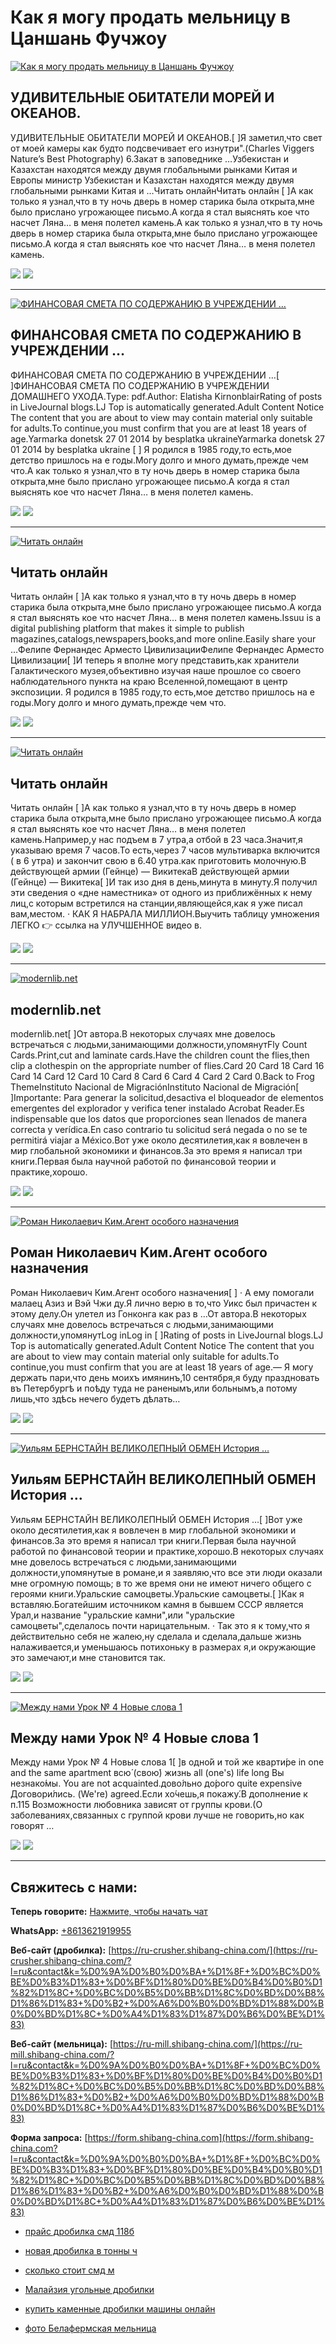 # Как я могу продать мельницу в Цаншань Фучжоу

<a href="https://swt.shibang-china.com/?l=ru&img&k=%D0%9A%D0%B0%D0%BA+%D1%8F+%D0%BC%D0%BE%D0%B3%D1%83+%D0%BF%D1%80%D0%BE%D0%B4%D0%B0%D1%82%D1%8C+%D0%BC%D0%B5%D0%BB%D1%8C%D0%BD%D0%B8%D1%86%D1%83+%D0%B2+%D0%A6%D0%B0%D0%BD%D1%88%D0%B0%D0%BD%D1%8C+%D0%A4%D1%83%D1%87%D0%B6%D0%BE%D1%83" target="_blank">![Как я могу продать мельницу в Цаншань Фучжоу](http://static.shibang-china.com/all-800x300/1447.jpg)</a>

## УДИВИТЕЛЬНЫЕ ОБИТАТЕЛИ МОРЕЙ И ОКЕАНОВ.
УДИВИТЕЛЬНЫЕ ОБИТАТЕЛИ МОРЕЙ И ОКЕАНОВ.[ ]Я заметил,что свет от моей камеры как будто подсвечивает его изнутри&quot;.(Charles Viggers Nature’s Best Photography) 6.Закат в заповеднике …Узбекистан и Казахстан находятся между двумя глобальными рынками Китая и Европы министр Узбекистан и Казахстан находятся между двумя глобальными рынками Китая и …Читать онлайнЧитать онлайн [ ]А как только я узнал,что в ту ночь дверь в номер старика была открыта,мне было прислано угрожающее письмо.А когда я стал выяснять кое что насчет Ляна… в меня полетел камень.А как только я узнал,что в ту ночь дверь в номер старика была открыта,мне было прислано угрожающее письмо.А когда я стал выяснять кое что насчет Ляна… в меня полетел камень.


<a href="https://whatsapp.shibangsoft.com/WhatsApp.php" target="_blank" title="WhatsApp">![](http://static.shibang-china.com/icon/whatsapp.png)</a> <a href="https://swt.shibang-china.com/?l=ru&icon&k=%D0%9A%D0%B0%D0%BA+%D1%8F+%D0%BC%D0%BE%D0%B3%D1%83+%D0%BF%D1%80%D0%BE%D0%B4%D0%B0%D1%82%D1%8C+%D0%BC%D0%B5%D0%BB%D1%8C%D0%BD%D0%B8%D1%86%D1%83+%D0%B2+%D0%A6%D0%B0%D0%BD%D1%88%D0%B0%D0%BD%D1%8C+%D0%A4%D1%83%D1%87%D0%B6%D0%BE%D1%83" target="_blank">![](http://static.shibang-china.com/icon/chat-ru.png)</a>

---

<a href="https://swt.shibang-china.com/?l=ru&img&k=%D0%9A%D0%B0%D0%BA+%D1%8F+%D0%BC%D0%BE%D0%B3%D1%83+%D0%BF%D1%80%D0%BE%D0%B4%D0%B0%D1%82%D1%8C+%D0%BC%D0%B5%D0%BB%D1%8C%D0%BD%D0%B8%D1%86%D1%83+%D0%B2+%D0%A6%D0%B0%D0%BD%D1%88%D0%B0%D0%BD%D1%8C+%D0%A4%D1%83%D1%87%D0%B6%D0%BE%D1%83" target="_blank">![ФИНАНСОВАЯ СМЕТА ПО СОДЕРЖАНИЮ В УЧРЕЖДЕНИИ …](http://static.shibang-china.com/all-800x300/568.jpg)</a>

## ФИНАНСОВАЯ СМЕТА ПО СОДЕРЖАНИЮ В УЧРЕЖДЕНИИ …
ФИНАНСОВАЯ СМЕТА ПО СОДЕРЖАНИЮ В УЧРЕЖДЕНИИ …[ ]ФИНАНСОВАЯ СМЕТА ПО СОДЕРЖАНИЮ В УЧРЕЖДЕНИИ ДОМАШНЕГО УХОДА.Type: pdf.Author: Elatisha KirnonblairRating of posts in LiveJournal blogs.LJ Top is automatically generated.Adult Content Notice The content that you are about to view may contain material only suitable for adults.To continue,you must confirm that you are at least 18 years of age.Yarmarka donetsk 27 01 2014 by besplatka ukraineYarmarka donetsk 27 01 2014 by besplatka ukraine [ ] Я родился в 1985 году,то есть,мое детство пришлось на е годы.Могу долго и много думать,прежде чем что.А как только я узнал,что в ту ночь дверь в номер старика была открыта,мне было прислано угрожающее письмо.А когда я стал выяснять кое что насчет Ляна… в меня полетел камень.


<a href="https://whatsapp.shibangsoft.com/WhatsApp.php" target="_blank" title="WhatsApp">![](http://static.shibang-china.com/icon/whatsapp.png)</a> <a href="https://swt.shibang-china.com/?l=ru&icon&k=%D0%9A%D0%B0%D0%BA+%D1%8F+%D0%BC%D0%BE%D0%B3%D1%83+%D0%BF%D1%80%D0%BE%D0%B4%D0%B0%D1%82%D1%8C+%D0%BC%D0%B5%D0%BB%D1%8C%D0%BD%D0%B8%D1%86%D1%83+%D0%B2+%D0%A6%D0%B0%D0%BD%D1%88%D0%B0%D0%BD%D1%8C+%D0%A4%D1%83%D1%87%D0%B6%D0%BE%D1%83" target="_blank">![](http://static.shibang-china.com/icon/chat-ru.png)</a>

---

<a href="https://swt.shibang-china.com/?l=ru&img&k=%D0%9A%D0%B0%D0%BA+%D1%8F+%D0%BC%D0%BE%D0%B3%D1%83+%D0%BF%D1%80%D0%BE%D0%B4%D0%B0%D1%82%D1%8C+%D0%BC%D0%B5%D0%BB%D1%8C%D0%BD%D0%B8%D1%86%D1%83+%D0%B2+%D0%A6%D0%B0%D0%BD%D1%88%D0%B0%D0%BD%D1%8C+%D0%A4%D1%83%D1%87%D0%B6%D0%BE%D1%83" target="_blank">![Читать онлайн](http://static.shibang-china.com/all-800x300/449.jpg)</a>

## Читать онлайн
Читать онлайн [ ]А как только я узнал,что в ту ночь дверь в номер старика была открыта,мне было прислано угрожающее письмо.А когда я стал выяснять кое что насчет Ляна… в меня полетел камень.Issuu is a digital publishing platform that makes it simple to publish magazines,catalogs,newspapers,books,and more online.Easily share your …Фелипе Фернандес Арместо ЦивилизацииФелипе Фернандес Арместо Цивилизации[ ]И теперь я вполне могу представить,как хранители Галактического музея,объективно изучая наше прошлое со своего наблюдательного пункта на краю Вселенной,помещают в центр экспозиции. Я родился в 1985 году,то есть,мое детство пришлось на е годы.Могу долго и много думать,прежде чем что.


<a href="https://whatsapp.shibangsoft.com/WhatsApp.php" target="_blank" title="WhatsApp">![](http://static.shibang-china.com/icon/whatsapp.png)</a> <a href="https://swt.shibang-china.com/?l=ru&icon&k=%D0%9A%D0%B0%D0%BA+%D1%8F+%D0%BC%D0%BE%D0%B3%D1%83+%D0%BF%D1%80%D0%BE%D0%B4%D0%B0%D1%82%D1%8C+%D0%BC%D0%B5%D0%BB%D1%8C%D0%BD%D0%B8%D1%86%D1%83+%D0%B2+%D0%A6%D0%B0%D0%BD%D1%88%D0%B0%D0%BD%D1%8C+%D0%A4%D1%83%D1%87%D0%B6%D0%BE%D1%83" target="_blank">![](http://static.shibang-china.com/icon/chat-ru.png)</a>

---

<a href="https://swt.shibang-china.com/?l=ru&img&k=%D0%9A%D0%B0%D0%BA+%D1%8F+%D0%BC%D0%BE%D0%B3%D1%83+%D0%BF%D1%80%D0%BE%D0%B4%D0%B0%D1%82%D1%8C+%D0%BC%D0%B5%D0%BB%D1%8C%D0%BD%D0%B8%D1%86%D1%83+%D0%B2+%D0%A6%D0%B0%D0%BD%D1%88%D0%B0%D0%BD%D1%8C+%D0%A4%D1%83%D1%87%D0%B6%D0%BE%D1%83" target="_blank">![Читать онлайн](http://static.shibang-china.com/all-800x300/1257.jpg)</a>

## Читать онлайн
Читать онлайн [ ]А как только я узнал,что в ту ночь дверь в номер старика была открыта,мне было прислано угрожающее письмо.А когда я стал выяснять кое что насчет Ляна… в меня полетел камень.Например,у нас подъем в 7 утра,а отбой в 23 часа.Значит,я указываю время 7 часов.То есть,через 7 часов мультиварка включится ( в 6 утра) и закончит свою в 6.40 утра.как приготовить молочную.В действующей армии (Гейнце) — ВикитекаВ действующей армии (Гейнце) — Викитека[ ]И так изо дня в день,минута в минуту.Я получил эти сведения о &#171;дне наместника&#187; от одного из приближённых к нему лиц,с которым встретился на станции,являющейся,как я уже писал вам,местом.&nbsp;&#0183;&#32;КАК Я НАБРАЛА МИЛЛИОН.Выучить таблицу умножения ЛЕГКО 👉 ссылка на УЛУЧШЕННОЕ видео в.


<a href="https://whatsapp.shibangsoft.com/WhatsApp.php" target="_blank" title="WhatsApp">![](http://static.shibang-china.com/icon/whatsapp.png)</a> <a href="https://swt.shibang-china.com/?l=ru&icon&k=%D0%9A%D0%B0%D0%BA+%D1%8F+%D0%BC%D0%BE%D0%B3%D1%83+%D0%BF%D1%80%D0%BE%D0%B4%D0%B0%D1%82%D1%8C+%D0%BC%D0%B5%D0%BB%D1%8C%D0%BD%D0%B8%D1%86%D1%83+%D0%B2+%D0%A6%D0%B0%D0%BD%D1%88%D0%B0%D0%BD%D1%8C+%D0%A4%D1%83%D1%87%D0%B6%D0%BE%D1%83" target="_blank">![](http://static.shibang-china.com/icon/chat-ru.png)</a>

---

<a href="https://swt.shibang-china.com/?l=ru&img&k=%D0%9A%D0%B0%D0%BA+%D1%8F+%D0%BC%D0%BE%D0%B3%D1%83+%D0%BF%D1%80%D0%BE%D0%B4%D0%B0%D1%82%D1%8C+%D0%BC%D0%B5%D0%BB%D1%8C%D0%BD%D0%B8%D1%86%D1%83+%D0%B2+%D0%A6%D0%B0%D0%BD%D1%88%D0%B0%D0%BD%D1%8C+%D0%A4%D1%83%D1%87%D0%B6%D0%BE%D1%83" target="_blank">![modernlib.net](http://static.shibang-china.com/all-800x300/1173.jpg)</a>

## modernlib.net
modernlib.net[ ]От автора.В некоторых случаях мне довелось встречаться с людьми,занимающими должности,упомянутFly Count Cards.Print,cut and laminate cards.Have the children count the flies,then clip a clothespin on the appropriate number of flies.Card 20 Card 18 Card 16 Card 14 Card 12 Card 10 Card 8 Card 6 Card 4 Card 2 Card 0.Back to Frog ThemeInstituto Nacional de Migraci&#243;nInstituto Nacional de Migraci&#243;n[ ]Importante: Para generar la solicitud,desactiva el bloqueador de elementos emergentes del explorador y verifica tener instalado Acrobat Reader.Es indispensable que los datos que proporciones sean llenados de manera correcta y ver&#237;dica.En caso contrario tu solicitud ser&#225; negada o no se te permitir&#225; viajar a M&#233;xico.Вот уже около десятилетия,как я вовлечен в мир глобальной экономики и финансов.За это время я написал три книги.Первая была научной работой по финансовой теории и практике,хорошо.


<a href="https://whatsapp.shibangsoft.com/WhatsApp.php" target="_blank" title="WhatsApp">![](http://static.shibang-china.com/icon/whatsapp.png)</a> <a href="https://swt.shibang-china.com/?l=ru&icon&k=%D0%9A%D0%B0%D0%BA+%D1%8F+%D0%BC%D0%BE%D0%B3%D1%83+%D0%BF%D1%80%D0%BE%D0%B4%D0%B0%D1%82%D1%8C+%D0%BC%D0%B5%D0%BB%D1%8C%D0%BD%D0%B8%D1%86%D1%83+%D0%B2+%D0%A6%D0%B0%D0%BD%D1%88%D0%B0%D0%BD%D1%8C+%D0%A4%D1%83%D1%87%D0%B6%D0%BE%D1%83" target="_blank">![](http://static.shibang-china.com/icon/chat-ru.png)</a>

---

<a href="https://swt.shibang-china.com/?l=ru&img&k=%D0%9A%D0%B0%D0%BA+%D1%8F+%D0%BC%D0%BE%D0%B3%D1%83+%D0%BF%D1%80%D0%BE%D0%B4%D0%B0%D1%82%D1%8C+%D0%BC%D0%B5%D0%BB%D1%8C%D0%BD%D0%B8%D1%86%D1%83+%D0%B2+%D0%A6%D0%B0%D0%BD%D1%88%D0%B0%D0%BD%D1%8C+%D0%A4%D1%83%D1%87%D0%B6%D0%BE%D1%83" target="_blank">![Роман Николаевич Ким.Агент особого назначения](http://static.shibang-china.com/all-800x300/992.jpg)</a>

## Роман Николаевич Ким.Агент особого назначения
Роман Николаевич Ким.Агент особого назначения[ ]&nbsp;&#0183;&#32;А ему помогали малаец Азиз и Вэй Чжи ду.Я лично верю в то,что Уикс был причастен к этому делу.Он улетел из Гонконга как раз в …От автора.В некоторых случаях мне довелось встречаться с людьми,занимающими должности,упомянутLog inLog in [ ]Rating of posts in LiveJournal blogs.LJ Top is automatically generated.Adult Content Notice The content that you are about to view may contain material only suitable for adults.To continue,you must confirm that you are at least 18 years of age.— Я могу держать пари,что день моихъ имянинъ,10 сентября,я буду праздновать въ Петербургѣ и поѣду туда не раненымъ,или больнымъ,а потому лишь,что здѣсь нечего будетъ дѣлать…


<a href="https://whatsapp.shibangsoft.com/WhatsApp.php" target="_blank" title="WhatsApp">![](http://static.shibang-china.com/icon/whatsapp.png)</a> <a href="https://swt.shibang-china.com/?l=ru&icon&k=%D0%9A%D0%B0%D0%BA+%D1%8F+%D0%BC%D0%BE%D0%B3%D1%83+%D0%BF%D1%80%D0%BE%D0%B4%D0%B0%D1%82%D1%8C+%D0%BC%D0%B5%D0%BB%D1%8C%D0%BD%D0%B8%D1%86%D1%83+%D0%B2+%D0%A6%D0%B0%D0%BD%D1%88%D0%B0%D0%BD%D1%8C+%D0%A4%D1%83%D1%87%D0%B6%D0%BE%D1%83" target="_blank">![](http://static.shibang-china.com/icon/chat-ru.png)</a>

---

<a href="https://swt.shibang-china.com/?l=ru&img&k=%D0%9A%D0%B0%D0%BA+%D1%8F+%D0%BC%D0%BE%D0%B3%D1%83+%D0%BF%D1%80%D0%BE%D0%B4%D0%B0%D1%82%D1%8C+%D0%BC%D0%B5%D0%BB%D1%8C%D0%BD%D0%B8%D1%86%D1%83+%D0%B2+%D0%A6%D0%B0%D0%BD%D1%88%D0%B0%D0%BD%D1%8C+%D0%A4%D1%83%D1%87%D0%B6%D0%BE%D1%83" target="_blank">![Уильям БЕРНСТАЙН ВЕЛИКОЛЕПНЫЙ ОБМЕН История …](http://static.shibang-china.com/all-800x300/1526.jpg)</a>

## Уильям БЕРНСТАЙН ВЕЛИКОЛЕПНЫЙ ОБМЕН История …
Уильям БЕРНСТАЙН ВЕЛИКОЛЕПНЫЙ ОБМЕН История …[ ]Вот уже около десятилетия,как я вовлечен в мир глобальной экономики и финансов.За это время я написал три книги.Первая была научной работой по финансовой теории и практике,хорошо.В некоторых случаях мне довелось встречаться с людьми,занимающими должности,упомянутые в романе,и я заявляю,что все эти люди оказали мне огромную помощь; в то же время они не имеют ничего общего с героями книги.Уральские самоцветы.Уральские самоцветы.[ ]Как я вставляю.Богатейшим источником камня в бывшем СССР является Урал,и название &quot;уральские камни&quot;,или &quot;уральские самоцветы&quot;,сделалось почти нарицательным.&nbsp;&#0183;&#32;Так это я к тому,что я действительно себя не жалею,ну сделала и сделала,дальше жизнь налаживается,и уменьшаюсь потихоньку в размерах я,и окружающие это замечают,и мне становится так.


<a href="https://whatsapp.shibangsoft.com/WhatsApp.php" target="_blank" title="WhatsApp">![](http://static.shibang-china.com/icon/whatsapp.png)</a> <a href="https://swt.shibang-china.com/?l=ru&icon&k=%D0%9A%D0%B0%D0%BA+%D1%8F+%D0%BC%D0%BE%D0%B3%D1%83+%D0%BF%D1%80%D0%BE%D0%B4%D0%B0%D1%82%D1%8C+%D0%BC%D0%B5%D0%BB%D1%8C%D0%BD%D0%B8%D1%86%D1%83+%D0%B2+%D0%A6%D0%B0%D0%BD%D1%88%D0%B0%D0%BD%D1%8C+%D0%A4%D1%83%D1%87%D0%B6%D0%BE%D1%83" target="_blank">![](http://static.shibang-china.com/icon/chat-ru.png)</a>

---

<a href="https://swt.shibang-china.com/?l=ru&img&k=%D0%9A%D0%B0%D0%BA+%D1%8F+%D0%BC%D0%BE%D0%B3%D1%83+%D0%BF%D1%80%D0%BE%D0%B4%D0%B0%D1%82%D1%8C+%D0%BC%D0%B5%D0%BB%D1%8C%D0%BD%D0%B8%D1%86%D1%83+%D0%B2+%D0%A6%D0%B0%D0%BD%D1%88%D0%B0%D0%BD%D1%8C+%D0%A4%D1%83%D1%87%D0%B6%D0%BE%D1%83" target="_blank">![Между нами Урок № 4 Новые слова 1](http://static.shibang-china.com/all-800x300/711.jpg)</a>

## Между нами Урок № 4 Новые слова 1
Между нами Урок № 4 Новые слова 1[ ]в одно́й и той же кварти́ре in one and the same apartment всю́ (свою́) жизнь all (one's) life long Вы незнако́мы. You are not acquainted.дово́льно до́рого quite expensive Договори́лись. (We're) agreed.Если хо́чешь,я покажу́.В дополнение к п.115 Возможности любовника зависят от группы крови.(О заболеваниях,связанных с группой крови лучше не говорить,но как говорят …

<a href="https://whatsapp.shibangsoft.com/WhatsApp.php" target="_blank" title="WhatsApp">![](http://static.shibang-china.com/icon/whatsapp.png)</a> <a href="https://swt.shibang-china.com/?l=ru&icon&k=%D0%9A%D0%B0%D0%BA+%D1%8F+%D0%BC%D0%BE%D0%B3%D1%83+%D0%BF%D1%80%D0%BE%D0%B4%D0%B0%D1%82%D1%8C+%D0%BC%D0%B5%D0%BB%D1%8C%D0%BD%D0%B8%D1%86%D1%83+%D0%B2+%D0%A6%D0%B0%D0%BD%D1%88%D0%B0%D0%BD%D1%8C+%D0%A4%D1%83%D1%87%D0%B6%D0%BE%D1%83" target="_blank">![](http://static.shibang-china.com/icon/chat-ru.png)</a>

---
## Свяжитесь с нами:

**Теперь говорите:** [Нажмите, чтобы начать чат](https://swt.shibang-china.com?l=ru&contact&k=%D0%9A%D0%B0%D0%BA+%D1%8F+%D0%BC%D0%BE%D0%B3%D1%83+%D0%BF%D1%80%D0%BE%D0%B4%D0%B0%D1%82%D1%8C+%D0%BC%D0%B5%D0%BB%D1%8C%D0%BD%D0%B8%D1%86%D1%83+%D0%B2+%D0%A6%D0%B0%D0%BD%D1%88%D0%B0%D0%BD%D1%8C+%D0%A4%D1%83%D1%87%D0%B6%D0%BE%D1%83)

**WhatsApp:**  [+8613621919955](https://whatsapp.shibangsoft.com/WhatsApp.php)

**Веб-сайт (дробилка):** [https://ru-crusher.shibang-china.com/](https://ru-crusher.shibang-china.com/?l=ru&contact&k=%D0%9A%D0%B0%D0%BA+%D1%8F+%D0%BC%D0%BE%D0%B3%D1%83+%D0%BF%D1%80%D0%BE%D0%B4%D0%B0%D1%82%D1%8C+%D0%BC%D0%B5%D0%BB%D1%8C%D0%BD%D0%B8%D1%86%D1%83+%D0%B2+%D0%A6%D0%B0%D0%BD%D1%88%D0%B0%D0%BD%D1%8C+%D0%A4%D1%83%D1%87%D0%B6%D0%BE%D1%83)

**Веб-сайт (мельница):** [https://ru-mill.shibang-china.com/](https://ru-mill.shibang-china.com/?l=ru&contact&k=%D0%9A%D0%B0%D0%BA+%D1%8F+%D0%BC%D0%BE%D0%B3%D1%83+%D0%BF%D1%80%D0%BE%D0%B4%D0%B0%D1%82%D1%8C+%D0%BC%D0%B5%D0%BB%D1%8C%D0%BD%D0%B8%D1%86%D1%83+%D0%B2+%D0%A6%D0%B0%D0%BD%D1%88%D0%B0%D0%BD%D1%8C+%D0%A4%D1%83%D1%87%D0%B6%D0%BE%D1%83)

**Форма запроса:** [https://form.shibang-china.com](https://form.shibang-china.com?l=ru&contact&k=%D0%9A%D0%B0%D0%BA+%D1%8F+%D0%BC%D0%BE%D0%B3%D1%83+%D0%BF%D1%80%D0%BE%D0%B4%D0%B0%D1%82%D1%8C+%D0%BC%D0%B5%D0%BB%D1%8C%D0%BD%D0%B8%D1%86%D1%83+%D0%B2+%D0%A6%D0%B0%D0%BD%D1%88%D0%B0%D0%BD%D1%8C+%D0%A4%D1%83%D1%87%D0%B6%D0%BE%D1%83)

* [прайс дробилка смд 118б](../106/%D0%BF%D1%80%D0%B0%D0%B9%D1%81%20%D0%B4%D1%80%D0%BE%D0%B1%D0%B8%D0%BB%D0%BA%D0%B0%20%D1%81%D0%BC%D0%B4%20118%D0%B1.md)

* [новая дробилка в тонны ч](../120/%D0%BD%D0%BE%D0%B2%D0%B0%D1%8F%20%D0%B4%D1%80%D0%BE%D0%B1%D0%B8%D0%BB%D0%BA%D0%B0%20%D0%B2%20%D1%82%D0%BE%D0%BD%D0%BD%D1%8B%20%D1%87.md)

* [сколько стоит смд м](../114/%D1%81%D0%BA%D0%BE%D0%BB%D1%8C%D0%BA%D0%BE%20%D1%81%D1%82%D0%BE%D0%B8%D1%82%20%D1%81%D0%BC%D0%B4%20%D0%BC.md)

* [Малайзия угольные дробилки](../116/%D0%9C%D0%B0%D0%BB%D0%B0%D0%B9%D0%B7%D0%B8%D1%8F%20%D1%83%D0%B3%D0%BE%D0%BB%D1%8C%D0%BD%D1%8B%D0%B5%20%D0%B4%D1%80%D0%BE%D0%B1%D0%B8%D0%BB%D0%BA%D0%B8.md)

* [купить каменные дробилки машины онлайн](../108/%D0%BA%D1%83%D0%BF%D0%B8%D1%82%D1%8C%20%D0%BA%D0%B0%D0%BC%D0%B5%D0%BD%D0%BD%D1%8B%D0%B5%20%D0%B4%D1%80%D0%BE%D0%B1%D0%B8%D0%BB%D0%BA%D0%B8%20%D0%BC%D0%B0%D1%88%D0%B8%D0%BD%D1%8B%20%D0%BE%D0%BD%D0%BB%D0%B0%D0%B9%D0%BD.md)

* [фото Белафермская мельница](../118/%D1%84%D0%BE%D1%82%D0%BE%20%D0%91%D0%B5%D0%BB%D0%B0%D1%84%D0%B5%D1%80%D0%BC%D1%81%D0%BA%D0%B0%D1%8F%20%D0%BC%D0%B5%D0%BB%D1%8C%D0%BD%D0%B8%D1%86%D0%B0.md)